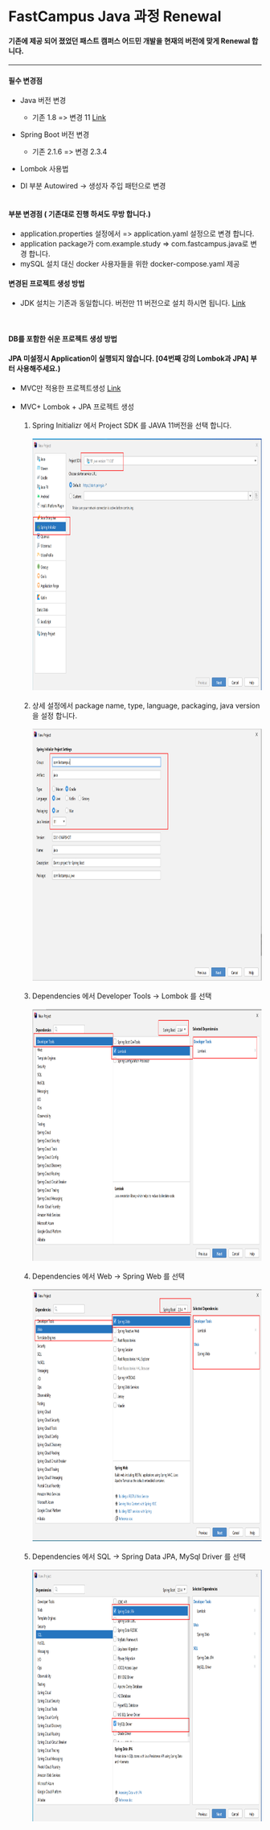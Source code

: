 # FastCampus Java 과정 Renewal

#### 기존에 제공 되어 졌었던 패스트 캠퍼스 어드민 개발을 현재의 버전에 맞게 Renewal 합니다.
***

#### 필수 변경점
* Java 버전 변경 
  - 기존 1.8 => 변경 11 [Link](https://www.oracle.com/java/technologies/javase-jdk11-downloads.html)
  
* Spring Boot 버전 변경
  - 기존 2.1.6 => 변경 2.3.4
  
* Lombok 사용법
* DI 부분 Autowired -> 생성자 주입 패턴으로 변경 
<br><br>


#### 부분 변경점 ( 기존대로 진행 하셔도 무방 합니다.)
  - application.properties 설정에서  => application.yaml 설정으로 변경 합니다.
  - application package가 com.example.study => com.fastcampus.java로 변경 합니다.
  - mySQL 설치 대신 docker 사용자들을 위한 docker-compose.yaml 제공
  

#### 변경된 프로젝트 생성 방법
* JDK 설치는 기존과 동일합니다. 버전만 11 버전으로 설치 하시면 됩니다. [Link](https://www.oracle.com/java/technologies/javase-jdk11-downloads.html) <br>

<br>

#### DB를 포함한 쉬운 프로젝트 생성 방법 
#### JPA 미설정시 Application이 실행되지 않습니다. [04번째 강의 Lombok과 JPA] 부터 사용해주세요.)

* MVC만 적용한 프로젝트생성 [Link](https://github.com/steve-developer/fastcampus-java/tree/master/01-project-init) <br><br>
* MVC+ Lombok + JPA 프로젝트 생성 <br><br>
    1.  Spring Initializr 에서 Project SDK 를 JAVA 11버전을 선택 합니다. <br><br>
    <img src="/images/20201017_144659.png" width="1200" height="500"></img><br><br>
    2. 상세 설정에서 package name, type, language, packaging, java version 을 설정 합니다. <br><br>
    <img src="/01-project-init/images/20201017_231556.png" width="1200" height="500"></img><br><br>
    3. Dependencies 에서 Developer Tools -> Lombok 를 선택 <br><br>
    <img src="/images/20201017_144810.png" width="1200" height="500"></img><br><br>
    4. Dependencies 에서 Web -> Spring Web 를 선택 <br><br>
    <img src="/images/20201017_144834.png" width="1200" height="500"></img><br><br>
    5. Dependencies 에서 SQL -> Spring Data JPA, MySql Driver 를 선택 <br><br>
    <img src="/images/20201017_144958.png" width="1200" height="500"></img><br><br>
    
